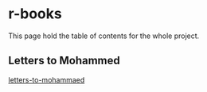 # r-books

This page hold the table of contents for the whole project.

## Letters to Mohammed

[letters-to-mohammaed](https://ericbright.github.io/r-books/letters-to-mohammaed)
